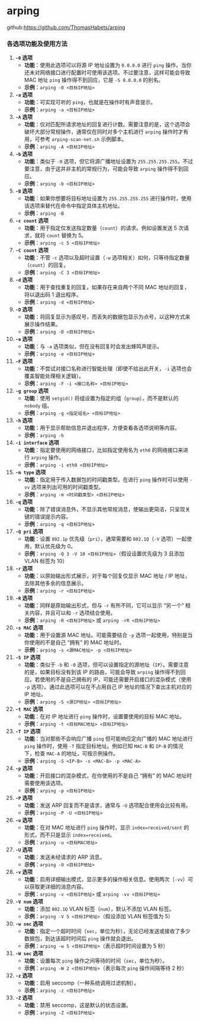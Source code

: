 # arping

github:https://github.com/ThomasHabets/arping

### 各选项功能及使用方法

1. **`-0` 选项**
   - **功能**：使用此选项可以将源 IP 地址设置为 `0.0.0.0` 进行 `ping` 操作。当你还未对网络接口进行配置时可使用该选项。不过要注意，这样可能会导致 MAC 地址 `ping` 操作得不到回应，它是 `-S 0.0.0.0` 的别名。
   - **示例**：`arping -0 <目标IP地址>`
2. **`-a` 选项**
   - **功能**：可实现可听的 `ping`，也就是在操作时有声音提示。
   - **示例**：`arping -a <目标IP地址>`
3. **`-A` 选项**
   - **功能**：仅对匹配所请求地址的回复进行计数。需要注意的是，这个选项会破坏大部分常规操作，通常仅在同时对多个主机进行 `arping` 操作时才有用，可参考 `arping-scan-net.sh` 示例脚本。
   - **示例**：`arping -A <目标IP地址>`
4. **`-b` 选项**
   - **功能**：类似于 `-0` 选项，但它将源广播地址设置为 `255.255.255.255`。不过要注意，由于这并非主机的常规行为，可能会导致 `arping` 操作得不到回应。
   - **示例**：`arping -b <目标IP地址>`
5. **`-B` 选项**
   - **功能**：如果你想要将目标地址设置为 `255.255.255.255` 进行操作时，使用该选项来替代在命令中指定具体主机地址。
   - **示例**：`arping -B`
6. **`-c count` 选项**
   - **功能**：用于指定仅发送指定数量（`count`）的请求。例如设置发送 5 次请求，就将 `count` 替换为 5。
   - **示例**：`arping -c 5 <目标IP地址>`
7. **`-C count` 选项**
   - **功能**：不管 `-c` 选项以及超时设置（`-w` 选项相关）如何，只等待指定数量（`count`）的回复。
   - **示例**：`arping -C 3 <目标IP地址>`
8. **`-d` 选项**
   - **功能**：用于查找重复的回复。如果存在来自两个不同 MAC 地址的回复，将以退出码 1 退出程序。
   - **示例**：`arping -d <目标IP地址>`
9. **`-D` 选项**
   - **功能**：将回复显示为感叹号，而丢失的数据包显示为点号，以这种方式来展示操作结果。
   - **示例**：`arping -D <目标IP地址>`
10. **`-e` 选项**
    - **功能**：与 `-a` 选项类似，但在没有回复时会发出蜂鸣声提示。
    - **示例**：`arping -e <目标IP地址>`
11. **`-F` 选项**
    - **功能**：不尝试对接口名称进行智能处理（即使不给出此开关，`-i` 选项也会覆盖智能处理相关逻辑）。
    - **示例**：`arping -F -i <接口名称> <目标IP地址>`
12. **`-g group` 选项**
    - **功能**：使用 `setgid()` 将组设置为指定的组（`group`），而不是默认的 `nobody` 组。
    - **示例**：`arping -g <指定组名> <目标IP地址>`
13. **`-h` 选项**
    - **功能**：用于显示帮助信息并退出程序，方便查看各选项说明等内容。
    - **示例**：`arping -h`
14. **`-i interface` 选项**
    - **功能**：指定要使用的网络接口，比如指定使用名为 `eth0` 的网络接口来进行 `arping` 操作。
    - **示例**：`arping -i eth0 <目标IP地址>`
15. **`-m type` 选项**
    - **功能**：指定用于传入数据包的时间戳类型。在进行 `ping` 操作时可以使用 `-vv` 选项来列出可用的时间戳类型。
    - **示例**：`arping -m <时间戳类型> <目标IP地址>`
16. **`-q` 选项**
    - **功能**：除了错误消息外，不显示其他常规消息，使输出更简洁，只呈现关键的错误提示内容。
    - **示例**：`arping -q <目标IP地址>`
17. **`-Q pri` 选项**
    - **功能**：设置 `802.1p` 优先级（`pri`），通常需要和 `802.1Q`（`-V` 选项）一起使用，默认优先级为 0。
    - **示例**：`arping -Q 3 -V 10 <目标IP地址>`（假设设置优先级为 3 且添加 VLAN 标签为 10）
18. **`-r` 选项**
    - **功能**：以原始输出形式展示，对于每个回复仅显示 MAC 地址 / IP 地址，去除其他多余的信息展示。
    - **示例**：`arping -r <目标IP地址>`
19. **`-R` 选项**
    - **功能**：同样是原始输出形式，但与 `-r` 有所不同，它可以显示 “另一个” 相关内容，并且可以和 `-r` 选项结合使用。
    - **示例**：`arping -R <目标IP地址>` 或 `arping -rR <目标IP地址>`
20. **`-s MAC` 选项**
    - **功能**：用于设置源 MAC 地址。可能需要结合 `-p` 选项一起使用，特别是当你使用的不是自己 “拥有” 的 MAC 地址时。
    - **示例**：`arping -s <源MAC地址> -p <目标IP地址>`
21. **`-S IP` 选项**
    - **功能**：类似于 `-b` 和 `-0` 选项，但可以设置指定的源地址（`IP`）。需要注意的是，如果目标没有到该 IP 的路由，可能会导致 `arping` 操作得不到回应。若使用的不是自己拥有的 IP，可能还需要开启接口的混杂模式（使用 `-p` 选项）。通过此选项可以在不占用自己 IP 地址的情况下查出主机对应的 IP 地址。
    - **示例**：`arping -S <源IP地址> <目标IP地址>`
22. **`-t MAC` 选项**
    - **功能**：在对 IP 地址进行 `ping` 操作时，设置要使用的目标 MAC 地址。
    - **示例**：`arping -t <目标MAC地址> <目标IP地址>`
23. **`-T IP` 选项**
    - **功能**：当对那些不会响应广播 `ping` 但可能响应定向广播的 MAC 地址进行 `ping` 操作时，使用 `-T` 指定目标地址。例如已知 `MAC-B` 和 `IP-B` 的情况下，检查 `MAC-A` 的地址，可按示例操作。
    - **示例**：`arping -S <IP-B> -s <MAC-B> -p <MAC-A>`
24. **`-p` 选项**
    - **功能**：开启接口的混杂模式，在你使用的不是自己 “拥有” 的 MAC 地址时需要使用该选项。
    - **示例**：`arping -p <目标IP地址>`
25. **`-P` 选项**
    - **功能**：发送 ARP 回复而不是请求，通常与 `-U` 选项配合使用会比较有用。
    - **示例**：`arping -P -U <目标IP地址>`
26. **`-u` 选项**
    - **功能**：在对 MAC 地址进行 `ping` 操作时，显示 `index=received/sent` 的形式，而不只是显示 `index=received`。
    - **示例**：`arping -u <目标MAC地址>`
27. **`-U` 选项**
    - **功能**：发送未经请求的 ARP 消息。
    - **示例**：`arping -U <目标IP地址>`
28. **`-v` 选项**
    - **功能**：启用详细输出模式，显示更多的操作相关信息。使用两次（`-vv`）可以获取更详细的消息内容。
    - **示例**：`arping -v <目标IP地址>` 或 `arping -vv <目标IP地址>`
29. **`-V num` 选项**
    - **功能**：添加 `802.1Q` VLAN 标签（`num`），默认不添加 VLAN 标签。
    - **示例**：`arping -V 5 <目标IP地址>`（假设添加 VLAN 标签值为 5）
30. **`-w sec` 选项**
    - **功能**：指定一个超时时间（`sec`，单位为秒），无论已经发送或接收了多少数据包，到达该超时时间后 `ping` 操作就会退出。
    - **示例**：`arping -w 5 <目标IP地址>`（表示超时时间设置为 5 秒）
31. **`-W sec` 选项**
    - **功能**：设置每次 `ping` 操作之间等待的时间（`sec`，单位为秒）。
    - **示例**：`arping -W 2 <目标IP地址>`（表示每次 `ping` 操作间隔等待 2 秒）
32. **`-z` 选项**
    - **功能**：启用 seccomp（一种系统调用过滤机制）。
    - **示例**：`arping -z <目标IP地址>`
33. **`-Z` 选项**
    - **功能**：禁用 seccomp，这是默认的状态设置。
    - **示例**：`arping -Z <目标IP地址>`

## 